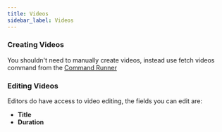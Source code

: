 ```yaml
---
title: Videos
sidebar_label: Videos
---
```


### Creating Videos

You shouldn't need to manually create videos, instead use fetch videos command from the [Command Runner](/#command-runner 'fetching videos')

### Editing Videos

Editors do have access to video editing, the fields you can edit are:

- **Title**
- **Duration**
